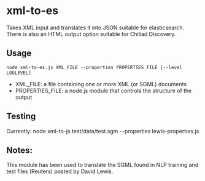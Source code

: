 # xml-to-es

Takes XML input and translates it into JSON suitable for elasticsearch. There is also an HTML output option suitable
for Chiliad Discovery.

## Usage
    node xml-to-es.js XML_FILE --properties PROPERTIES_FILE [--level LOGLEVEL]

  * XML_FILE: a file containing one or more XML (or SGML) documents
  * PROPERTIES_FILE: a node.js module that controls the structure of the output

## Testing

Currently:
    node xml-to-js test/data/test.sgm --properties lewis-properties.js

## Notes:

This module has been used to translate the SGML found in NLP training and test files (Reuters) posted by David Lewis.


